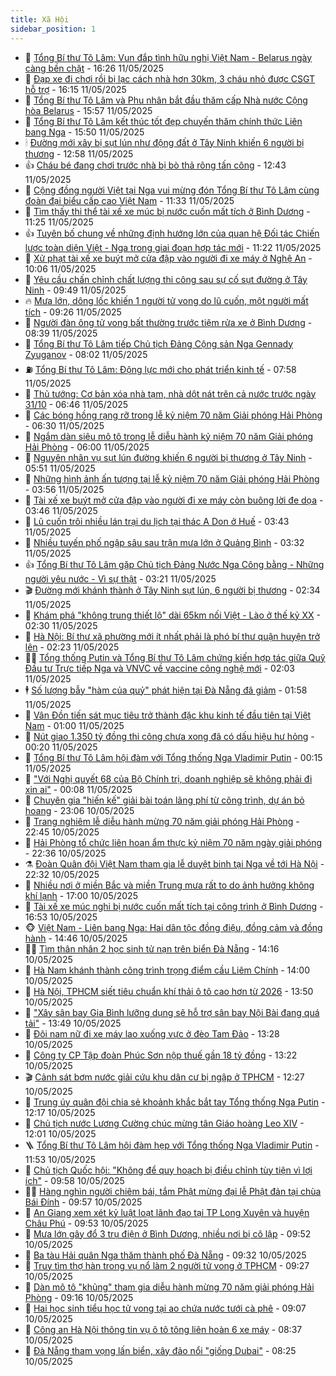 ```yaml
---
title: Xã Hội
sidebar_position: 1
---
```


<!-- dantri-xa-hoi:START -->
- 🫣 [Tổng Bí thư Tô Lâm: Vun đắp tình hữu nghị Việt Nam - Belarus ngày càng bền chặt](https://dantri.com.vn/xa-hoi/tong-bi-thu-to-lam-vun-dap-tinh-huu-nghi-viet-nam-belarus-ngay-cang-ben-chat-20250511232641756.htm) - 16:26 11/05/2025
- 💼 [Đạp xe đi chơi rồi bị lạc cách nhà hơn 30km, 3 cháu nhỏ được CSGT hỗ trợ](https://dantri.com.vn/xa-hoi/dap-xe-di-choi-roi-bi-lac-cach-nha-hon-30km-3-chau-nho-duoc-csgt-ho-tro-20250511230828976.htm) - 16:15 11/05/2025
- 🎊 [Tổng Bí thư Tô Lâm và Phu nhân bắt đầu thăm cấp Nhà nước Cộng hòa Belarus](https://dantri.com.vn/xa-hoi/tong-bi-thu-to-lam-va-phu-nhan-bat-dau-tham-cap-nha-nuoc-cong-hoa-belarus-20250511225651035.htm) - 15:57 11/05/2025
- 🙉 [Tổng Bí thư Tô Lâm kết thúc tốt đẹp chuyến thăm chính thức Liên bang Nga](https://dantri.com.vn/xa-hoi/tong-bi-thu-to-lam-ket-thuc-tot-dep-chuyen-tham-chinh-thuc-lien-bang-nga-20250511225023772.htm) - 15:50 11/05/2025
- 🕯 [Đường mới xây bị sụt lún như động đất ở Tây Ninh khiến 6 người bị thương](https://dantri.com.vn/xa-hoi/duong-moi-xay-bi-sut-lun-nhu-dong-dat-o-tay-ninh-khien-6-nguoi-bi-thuong-20250511184621358.htm) - 12:58 11/05/2025
- 👍 [Cháu bé đang chơi trước nhà bị bò thả rông tấn công](https://dantri.com.vn/xa-hoi/chau-be-dang-choi-truoc-nha-bi-bo-tha-rong-tan-cong-20250511181649155.htm) - 12:43 11/05/2025
- 🤖 [Cộng đồng người Việt tại Nga vui mừng đón Tổng Bí thư Tô Lâm cùng đoàn đại biểu cấp cao Việt Nam](https://dantri.com.vn/xa-hoi/cong-dong-nguoi-viet-tai-nga-vui-mung-don-tong-bi-thu-to-lam-cung-doan-dai-bieu-cap-cao-viet-nam-20250511183316692.htm) - 11:33 11/05/2025
- 🙉 [Tìm thấy thi thể tài xế xe múc bị nước cuốn mất tích ở Bình Dương](https://dantri.com.vn/xa-hoi/tim-thay-thi-the-tai-xe-xe-muc-bi-nuoc-cuon-mat-tich-o-binh-duong-20250511181349752.htm) - 11:25 11/05/2025
- 👍 [Tuyên bố chung về những định hướng lớn của quan hệ Đối tác Chiến lược toàn diện Việt - Nga trong giai đoạn hợp tác mới](https://dantri.com.vn/xa-hoi/tuyen-bo-chung-ve-nhung-dinh-huong-lon-cua-quan-he-doi-tac-chien-luoc-toan-dien-viet-nga-trong-giai-doan-hop-tac-moi-20250511182154956.htm) - 11:22 11/05/2025
- 🗽 [Xử phạt tài xế xe buýt mở cửa đập vào người đi xe máy ở Nghệ An](https://dantri.com.vn/xa-hoi/xu-phat-tai-xe-xe-buyt-mo-cua-dap-vao-nguoi-di-xe-may-o-nghe-an-20250511162648493.htm) - 10:06 11/05/2025
- 🗽 [Yêu cầu chấn chỉnh chất lượng thi công sau sự cố sụt đường ở Tây Ninh](https://dantri.com.vn/xa-hoi/yeu-cau-chan-chinh-chat-luong-thi-cong-sau-su-co-sut-duong-o-tay-ninh-20250511163426303.htm) - 09:49 11/05/2025
- 🔥 [Mưa lớn, dông lốc khiến 1 người tử vong do lũ cuốn, một người mất tích](https://dantri.com.vn/xa-hoi/mua-lon-dong-loc-khien-1-nguoi-tu-vong-do-lu-cuon-mot-nguoi-mat-tich-20250511162134037.htm) - 09:26 11/05/2025
- 🦒 [Người đàn ông tử vong bất thường trước tiệm rửa xe ở Bình Dương](https://dantri.com.vn/xa-hoi/nguoi-dan-ong-tu-vong-bat-thuong-truoc-tiem-rua-xe-o-binh-duong-20250511150618478.htm) - 08:39 11/05/2025
- 🧐 [Tổng Bí thư Tô Lâm tiếp Chủ tịch Đảng Cộng sản Nga Gennady Zyuganov](https://dantri.com.vn/xa-hoi/tong-bi-thu-to-lam-tiep-chu-tich-dang-cong-san-nga-gennady-zyuganov-20250511150133074.htm) - 08:02 11/05/2025
- ⛽️ [Tổng Bí thư Tô Lâm: Động lực mới cho phát triển kinh tế](https://dantri.com.vn/xa-hoi/tong-bi-thu-to-lam-dong-luc-moi-cho-phat-trien-kinh-te-20250511115641241.htm) - 07:58 11/05/2025
- 🚀 [Thủ tướng: Cơ bản xóa nhà tạm, nhà dột nát trên cả nước trước ngày 31/10](https://dantri.com.vn/xa-hoi/thu-tuong-co-ban-xoa-nha-tam-nha-dot-nat-tren-ca-nuoc-truoc-ngay-3110-20250511132841678.htm) - 06:46 11/05/2025
- 🦒 [Các bóng hồng rạng rỡ trong lễ kỷ niệm 70 năm Giải phóng Hải Phòng](https://dantri.com.vn/xa-hoi/cac-bong-hong-rang-ro-trong-le-ky-niem-70-nam-giai-phong-hai-phong-20250511123935321.htm) - 06:30 11/05/2025
- 🦅 [Ngắm dàn siêu mô tô trong lễ diễu hành kỷ niệm 70 năm Giải phóng Hải Phòng](https://dantri.com.vn/xa-hoi/ngam-dan-sieu-mo-to-trong-le-dieu-hanh-ky-niem-70-nam-giai-phong-hai-phong-20250511122101937.htm) - 06:00 11/05/2025
- 🚀 [Nguyên nhân vụ sụt lún đường khiến 6 người bị thương ở Tây Ninh](https://dantri.com.vn/xa-hoi/nguyen-nhan-vu-sut-lun-duong-khien-6-nguoi-bi-thuong-o-tay-ninh-20250511122907299.htm) - 05:51 11/05/2025
- 🦅 [Những hình ảnh ấn tượng tại lễ kỷ niệm 70 năm Giải phóng Hải Phòng](https://dantri.com.vn/xa-hoi/nhung-hinh-anh-an-tuong-tai-le-ky-niem-70-nam-giai-phong-hai-phong-20250511104749426.htm) - 03:56 11/05/2025
- 🤠 [Tài xế xe buýt mở cửa đập vào người đi xe máy còn buông lời đe dọa](https://dantri.com.vn/xa-hoi/tai-xe-xe-buyt-mo-cua-dap-vao-nguoi-di-xe-may-con-buong-loi-de-doa-20250511103637812.htm) - 03:46 11/05/2025
- 💄 [Lũ cuốn trôi nhiều lán trại du lịch tại thác A Don ở Huế](https://dantri.com.vn/xa-hoi/lu-cuon-troi-nhieu-lan-trai-du-lich-tai-thac-a-don-o-hue-20250511102719191.htm) - 03:43 11/05/2025
- 🥷 [Nhiều tuyến phố ngập sâu sau trận mưa lớn ở Quảng Bình](https://dantri.com.vn/xa-hoi/nhieu-tuyen-pho-ngap-sau-sau-tran-mua-lon-o-quang-binh-20250511095021326.htm) - 03:32 11/05/2025
- 👍 [Tổng Bí thư Tô Lâm gặp Chủ tịch Đảng Nước Nga Công bằng - Những người yêu nước - Vì sự thật](https://dantri.com.vn/xa-hoi/tong-bi-thu-to-lam-gap-chu-tich-dang-nuoc-nga-cong-bang-nhung-nguoi-yeu-nuoc-vi-su-that-20250511102102616.htm) - 03:21 11/05/2025
- 🎬 [Đường mới khánh thành ở Tây Ninh sụt lún, 6 người bị thương](https://dantri.com.vn/xa-hoi/duong-moi-khanh-thanh-o-tay-ninh-sut-lun-6-nguoi-bi-thuong-20250511092833436.htm) - 02:34 11/05/2025
- 🦒 [Khám phá &quot;không trung thiết lộ&quot; dài 65km nối Việt - Lào ở thế kỷ XX](https://dantri.com.vn/xa-hoi/kham-pha-khong-trung-thiet-lo-dai-65km-noi-viet-lao-o-the-ky-xx-20250510075925260.htm) - 02:30 11/05/2025
- 🌊 [Hà Nội: Bí thư xã phường mới ít nhất phải là phó bí thư quận huyện trở lên](https://dantri.com.vn/xa-hoi/ha-noi-bi-thu-xa-phuong-moi-it-nhat-phai-la-pho-bi-thu-quan-huyen-tro-len-20250511000132918.htm) - 02:23 11/05/2025
- 🧑‍💻 [Tổng thống Putin và Tổng Bí thư Tô Lâm chứng kiến hợp tác giữa Quỹ Đầu tư Trực tiếp Nga và VNVC về vaccine công nghệ mới](https://dantri.com.vn/xa-hoi/tong-thong-putin-va-tong-bi-thu-to-lam-chung-kien-hop-tac-giua-quy-dau-tu-truc-tiep-nga-va-vnvc-ve-vaccine-cong-nghe-moi-20250511084059677.htm) - 02:03 11/05/2025
- 🕴 [Số lượng bẫy &quot;hàm của quỷ&quot; phát hiện tại Đà Nẵng đã giảm](https://dantri.com.vn/xa-hoi/so-luong-bay-ham-cua-quy-phat-hien-tai-da-nang-da-giam-20250509202654375.htm) - 01:58 11/05/2025
- 🤔 [Vân Đồn tiến sát mục tiêu trở thành đặc khu kinh tế đầu tiên tại Việt Nam](https://dantri.com.vn/xa-hoi/van-don-tien-sat-muc-tieu-tro-thanh-dac-khu-kinh-te-dau-tien-tai-viet-nam-20250510200703459.htm) - 01:00 11/05/2025
- 💄 [Nút giao 1.350 tỷ đồng thi công chưa xong đã có dấu hiệu hư hỏng](https://dantri.com.vn/xa-hoi/nut-giao-1350-ty-dong-thi-cong-chua-xong-da-co-dau-hieu-hu-hong-20250510164356426.htm) - 00:20 11/05/2025
- 🧠 [Tổng Bí thư Tô Lâm hội đàm với Tổng thống Nga Vladimir Putin](https://dantri.com.vn/xa-hoi/tong-bi-thu-to-lam-hoi-dam-voi-tong-thong-nga-vladimir-putin-20250511071533839.htm) - 00:15 11/05/2025
- 🦣 [&quot;Với Nghị quyết 68 của Bộ Chính trị, doanh nghiệp sẽ không phải đi xin ai&quot;](https://dantri.com.vn/xa-hoi/voi-nghi-quyet-68-cua-bo-chinh-tri-doanh-nghiep-se-khong-phai-di-xin-ai-20250510222128340.htm) - 00:08 11/05/2025
- 💫 [Chuyên gia &quot;hiến kế&quot; giải bài toán lãng phí từ công trình, dự án bỏ hoang](https://dantri.com.vn/xa-hoi/chuyen-gia-hien-ke-giai-bai-toan-lang-phi-tu-cong-trinh-du-an-bo-hoang-20250509004350859.htm) - 23:06 10/05/2025
- 🚀 [Trang nghiêm lễ diễu hành mừng 70 năm giải phóng Hải Phòng](https://dantri.com.vn/xa-hoi/trang-nghiem-le-dieu-hanh-mung-70-nam-giai-phong-hai-phong-20250510170311000.htm) - 22:45 10/05/2025
- 🤔 [Hải Phòng tổ chức liên hoan ẩm thực kỷ niệm 70 năm ngày giải phóng](https://dantri.com.vn/xa-hoi/hai-phong-to-chuc-lien-hoan-am-thuc-ky-niem-70-nam-ngay-giai-phong-20250510230104041.htm) - 22:36 10/05/2025
- ⚗️ [Đoàn Quân đội Việt Nam tham gia lễ duyệt binh tại Nga về tới Hà Nội](https://dantri.com.vn/xa-hoi/doan-quan-doi-viet-nam-tham-gia-le-duyet-binh-tai-nga-ve-toi-ha-noi-20250511045328175.htm) - 22:32 10/05/2025
- 🫶 [Nhiều nơi ở miền Bắc và miền Trung mưa rất to do ảnh hưởng không khí lạnh](https://dantri.com.vn/xa-hoi/nhieu-noi-o-mien-bac-va-mien-trung-mua-rat-to-do-anh-huong-khong-khi-lanh-20250510192218528.htm) - 17:00 10/05/2025
- 🌮 [Tài xế xe múc nghi bị nước cuốn mất tích tại công trình ở Bình Dương](https://dantri.com.vn/xa-hoi/tai-xe-xe-muc-nghi-bi-nuoc-cuon-mat-tich-tai-cong-trinh-o-binh-duong-20250510223223454.htm) - 16:53 10/05/2025
- 🐵 [Việt Nam - Liên bang Nga: Hai dân tộc đồng điệu, đồng cảm và đồng hành](https://dantri.com.vn/xa-hoi/viet-nam-lien-bang-nga-hai-dan-toc-dong-dieu-dong-cam-va-dong-hanh-20250510214435944.htm) - 14:46 10/05/2025
- 🧑‍🏫 [Tìm thân nhân 2 học sinh tử nạn trên biển Đà Nẵng](https://dantri.com.vn/xa-hoi/tim-than-nhan-2-hoc-sinh-tu-nan-tren-bien-da-nang-20250510190020155.htm) - 14:16 10/05/2025
- 💫 [Hà Nam khánh thành công trình trọng điểm cầu Liêm Chính](https://dantri.com.vn/xa-hoi/ha-nam-khanh-thanh-cong-trinh-trong-diem-cau-liem-chinh-20250510195159020.htm) - 14:00 10/05/2025
- 🦩 [Hà Nội, TPHCM siết tiêu chuẩn khí thải ô tô cao hơn từ 2026](https://dantri.com.vn/xa-hoi/ha-noi-tphcm-siet-tieu-chuan-khi-thai-o-to-cao-hon-tu-2026-20250510202942307.htm) - 13:50 10/05/2025
- 🦄 [&quot;Xây sân bay Gia Bình lưỡng dụng sẽ hỗ trợ sân bay Nội Bài đang quá tải&quot;](https://dantri.com.vn/xa-hoi/xay-san-bay-gia-binh-luong-dung-se-ho-tro-san-bay-noi-bai-dang-qua-tai-20250510201740917.htm) - 13:49 10/05/2025
- 💂 [Đôi nam nữ đi xe máy lao xuống vực ở đèo Tam Đảo](https://dantri.com.vn/xa-hoi/doi-nam-nu-di-xe-may-lao-xuong-vuc-o-deo-tam-dao-20250510195049981.htm) - 13:28 10/05/2025
- 💄 [Công ty CP Tập đoàn Phúc Sơn nộp thuế gần 18 tỷ đồng](https://dantri.com.vn/xa-hoi/cong-ty-cp-tap-doan-phuc-son-nop-thue-gan-18-ty-dong-20250510201235089.htm) - 13:22 10/05/2025
- 🎬 [Cảnh sát bơm nước giải cứu khu dân cư bị ngập ở TPHCM](https://dantri.com.vn/xa-hoi/canh-sat-bom-nuoc-giai-cuu-khu-dan-cu-bi-ngap-o-tphcm-20250510182757707.htm) - 12:27 10/05/2025
- 👀 [Trung úy quân đội chia sẻ khoảnh khắc bắt tay Tổng thống Nga Putin](https://dantri.com.vn/xa-hoi/trung-uy-quan-doi-chia-se-khoanh-khac-bat-tay-tong-thong-nga-putin-20250510185106860.htm) - 12:17 10/05/2025
- 💃 [Chủ tịch nước Lương Cường chúc mừng tân Giáo hoàng Leo XIV](https://dantri.com.vn/xa-hoi/chu-tich-nuoc-luong-cuong-chuc-mung-tan-giao-hoang-leo-xiv-20250510184619140.htm) - 12:01 10/05/2025
- 🪜 [Tổng Bí thư Tô Lâm hội đàm hẹp với Tổng thống Nga Vladimir Putin](https://dantri.com.vn/xa-hoi/tong-bi-thu-to-lam-hoi-dam-hep-voi-tong-thong-nga-vladimir-putin-20250510185324383.htm) - 11:53 10/05/2025
- 📝 [Chủ tịch Quốc hội: &quot;Không để quy hoạch bị điều chỉnh tùy tiện vì lợi ích&quot;](https://dantri.com.vn/xa-hoi/chu-tich-quoc-hoi-khong-de-quy-hoach-bi-dieu-chinh-tuy-tien-vi-loi-ich-20250510162911708.htm) - 09:58 10/05/2025
- 🧑‍💻 [Hàng nghìn người chiêm bái, tắm Phật mừng đại lễ Phật đản tại chùa Bái Đính](https://dantri.com.vn/xa-hoi/hang-nghin-nguoi-chiem-bai-tam-phat-mung-dai-le-phat-dan-tai-chua-bai-dinh-20250510151526152.htm) - 09:57 10/05/2025
- 👺 [An Giang xem xét kỷ luật loạt lãnh đạo tại TP Long Xuyên và huyện Châu Phú](https://dantri.com.vn/xa-hoi/an-giang-xem-xet-ky-luat-loat-lanh-dao-tai-tp-long-xuyen-va-huyen-chau-phu-20250510163057396.htm) - 09:53 10/05/2025
- 🌮 [Mưa lớn gây đổ 3 trụ điện ở Bình Dương, nhiều nơi bị cô lập](https://dantri.com.vn/xa-hoi/mua-lon-gay-do-3-tru-dien-o-binh-duong-nhieu-noi-bi-co-lap-20250510152635872.htm) - 09:52 10/05/2025
- 🤭 [Ba tàu Hải quân Nga thăm thành phố Đà Nẵng](https://dantri.com.vn/xa-hoi/ba-tau-hai-quan-nga-tham-thanh-pho-da-nang-20250510122223349.htm) - 09:32 10/05/2025
- 💪 [Truy tìm thợ hàn trong vụ nổ làm 2 người tử vong ở TPHCM](https://dantri.com.vn/xa-hoi/truy-tim-tho-han-trong-vu-no-lam-2-nguoi-tu-vong-o-tphcm-20250510161726304.htm) - 09:27 10/05/2025
- 🧰 [Dàn mô tô &quot;khủng&quot; tham gia diễu hành mừng 70 năm giải phóng Hải Phòng](https://dantri.com.vn/xa-hoi/dan-mo-to-khung-tham-gia-dieu-hanh-mung-70-nam-giai-phong-hai-phong-20250510155851943.htm) - 09:16 10/05/2025
- 🤡 [Hai học sinh tiểu học tử vong tại ao chứa nước tưới cà phê](https://dantri.com.vn/xa-hoi/hai-hoc-sinh-tieu-hoc-tu-vong-tai-ao-chua-nuoc-tuoi-ca-phe-20250510152732053.htm) - 09:07 10/05/2025
- 🦆 [Công an Hà Nội thông tin vụ ô tô tông liên hoàn 6 xe máy](https://dantri.com.vn/xa-hoi/cong-an-ha-noi-thong-tin-vu-o-to-tong-lien-hoan-6-xe-may-20250510152957234.htm) - 08:37 10/05/2025
- 🦍 [Đà Nẵng tham vọng lấn biển, xây đảo nổi &quot;giống Dubai&quot;](https://dantri.com.vn/xa-hoi/da-nang-tham-vong-lan-bien-xay-dao-noi-giong-dubai-20250510130658005.htm) - 08:25 10/05/2025<!-- dantri-xa-hoi:END -->
